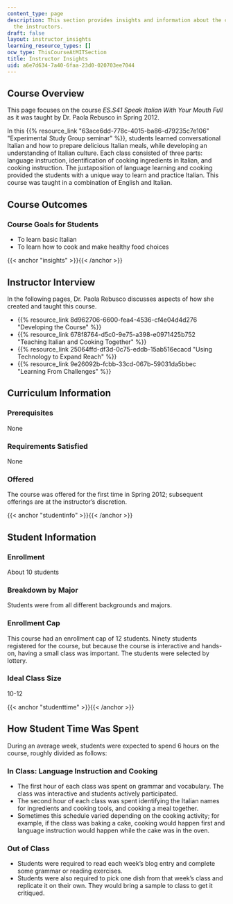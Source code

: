 ```yaml
---
content_type: page
description: This section provides insights and information about the course from
  the instructors.
draft: false
layout: instructor_insights
learning_resource_types: []
ocw_type: ThisCourseAtMITSection
title: Instructor Insights
uid: a6e7d634-7a40-6faa-23d0-020703ee7044
---
```

## Course Overview

This page focuses on the course _ES.S41_ _Speak Italian With Your Mouth Full_ as it was taught by Dr. Paola Rebusco in Spring 2012.

In this {{% resource_link "63ace6dd-778c-4015-ba86-d79235c7e106" "Experimental Study Group seminar" %}}, students learned conversational Italian and how to prepare delicious Italian meals, while developing an understanding of Italian culture. Each class consisted of three parts: language instruction, identification of cooking ingredients in Italian, and cooking instruction. The juxtaposition of language learning and cooking provided the students with a unique way to learn and practice Italian. This course was taught in a combination of English and Italian.

## Course Outcomes

### Course Goals for Students

- To learn basic Italian
- To learn how to cook and make healthy food choices

{{< anchor "insights" >}}{{< /anchor >}}

## Instructor Interview

In the following pages, Dr. Paola Rebusco discusses aspects of how she created and taught this course.

- {{% resource_link 8d962706-6600-fea4-4536-cf4e04d4d276 "Developing the Course" %}}
- {{% resource_link 678f8764-d5c0-9e75-a398-e0971425b752 "Teaching Italian and Cooking Together" %}}
- {{% resource_link 25064ffd-df3d-0c75-eddb-15ab516ecacd "Using Technology to Expand Reach" %}}
- {{% resource_link 9e26092b-fcbb-33cd-067b-59031da5bbec "Learning From Challenges" %}}

## Curriculum Information

### Prerequisites

None

### Requirements Satisfied

None

### Offered

The course was offered for the first time in Spring 2012; subsequent offerings are at the instructor’s discretion.

{{< anchor "studentinfo" >}}{{< /anchor >}}

## Student Information

### Enrollment

About 10 students

### Breakdown by Major

Students were from all different backgrounds and majors.

### Enrollment Cap

This course had an enrollment cap of 12 students. Ninety students registered for the course, but because the course is interactive and hands-on, having a small class was important. The students were selected by lottery.

### Ideal Class Size

10-12

{{< anchor "studenttime" >}}{{< /anchor >}}

## How Student Time Was Spent

During an average week, students were expected to spend 6 hours on the course, roughly divided as follows:

### In Class: Language Instruction and Cooking

- The first hour of each class was spent on grammar and vocabulary. The class was interactive and students actively participated.
- The second hour of each class was spent identifying the Italian names for ingredients and cooking tools, and cooking a meal together.
- Sometimes this schedule varied depending on the cooking activity; for example, if the class was baking a cake, cooking would happen first and language instruction would happen while the cake was in the oven.

### Out of Class

- Students were required to read each week’s blog entry and complete some grammar or reading exercises.
- Students were also required to pick one dish from that week’s class and replicate it on their own. They would bring a sample to class to get it critiqued.